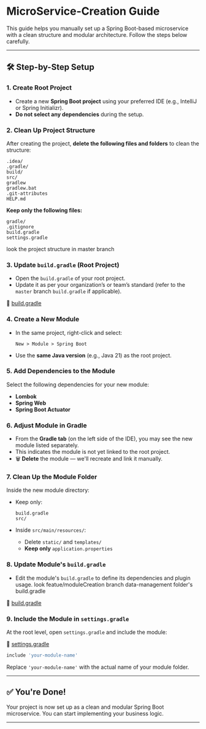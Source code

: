 # MicroService-Creation Guide

This guide helps you manually set up a Spring Boot-based microservice with a clean structure and modular architecture. Follow the steps below carefully.

---

## 🛠️ Step-by-Step Setup

### 1. Create Root Project

* Create a new **Spring Boot project** using your preferred IDE (e.g., IntelliJ or Spring Initializr).
* **Do not select any dependencies** during the setup.

### 2. Clean Up Project Structure

After creating the project, **delete the following files and folders** to clean the structure:

```
.idea/
.gradle/
build/
src/
gradlew
gradlew.bat
.git-attributes
HELP.md
```

**Keep only the following files:**

```
gradle/
.gitignore
build.gradle
settings.gradle
```

look the project structure in master branch

### 3. Update `build.gradle` (Root Project)

* Open the `build.gradle` of your root project.
* Update it as per your organization’s or team’s standard (refer to the `master` branch `build.gradle` if applicable).

🔗 [build.gradle](https://github.com/Toushika/microservice-creation/blob/master/build.gradle)

### 4. Create a New Module

* In the same project, right-click and select:

  ```
  New > Module > Spring Boot
  ```
* Use the **same Java version** (e.g., Java 21) as the root project.

### 5. Add Dependencies to the Module

Select the following dependencies for your new module:

* **Lombok**
* **Spring Web**
* **Spring Boot Actuator**

### 6. Adjust Module in Gradle

- From the **Gradle tab** (on the left side of the IDE), you may see the new module listed separately.
- This indicates the module is not yet linked to the root project.
- 🗑️ **Delete** the module — we'll recreate and link it manually.
  
### 7. Clean Up the Module Folder

Inside the new module directory:

* Keep only:

  ```
  build.gradle
  src/
  ```
* Inside `src/main/resources/`:

  * Delete `static/` and `templates/`
  * **Keep only** `application.properties`

### 8. Update Module's `build.gradle`

* Edit the module's `build.gradle` to define its dependencies and plugin usage.
  look featue/moduleCreation branch data-management folder's build.gradle
  
🔗 [build.gradle](https://github.com/Toushika/microservice-creation/blob/feature/moduleCreation/data-management/build.gradle)
  

### 9. Include the Module in `settings.gradle`

At the root level, open `settings.gradle` and include the module:

🔗 [settings.gradle](https://github.com/Toushika/microservice-creation/blob/feature/moduleCreation/settings.gradle)

```groovy
include 'your-module-name'
```

Replace `'your-module-name'` with the actual name of your module folder.

---

## ✅ You're Done!

Your project is now set up as a clean and modular Spring Boot microservice. You can start implementing your business logic.

---
